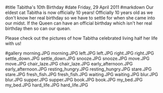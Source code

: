 #title Tabitha's 10th Birthday
#date Friday, 29 April 2011
#markdown
Our eldest cat Tabitha is now officially 10 years! Officially 10 	years old as we don't know her real birthday so we have to settle 	for when she came into our midst. If the Queen can have an official 	birthday which isn't her real birthday then so can our quean.

Please check out the pictures of how Tabitha celebrated living half her life with us!

#gallery
morning.JPG	morning.JPG
left.JPG	left.JPG
right.JPG	right.JPG
settle_down.JPG	settle_down.JPG
snooze.JPG	snooze.JPG
move.JPG	move.JPG
chair_laze.JPG	chair_laze.JPG
early_afternoon.JPG	early_afternoon.JPG
resting_hungry.JPG	resting_hungry.JPG
stare.JPG	stare.JPG
fresh_fish.JPG	fresh_fish.JPG
waiting.JPG	waiting.JPG
blur.JPG	blur.JPG
supper.JPG	supper.JPG
book.JPG	book.JPG
my_bed.JPG	my_bed.JPG
hard_life.JPG	hard_life.JPG
